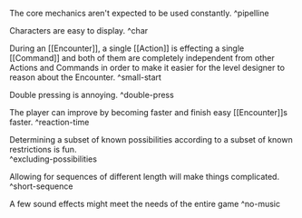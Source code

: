 The core mechanics aren't expected to be used constantly.
^pipelline

Characters are easy to display.
^char

During an [[Encounter]], a single [[Action]] is effecting a single [[Command]] and both of them are completely independent from other Actions and Commands in order to make it easier for the level designer to reason about the Encounter.
^small-start

Double pressing is annoying.
^double-press

The player can improve by becoming faster and finish easy [[Encounter]]s faster.
^reaction-time

Determining a subset of known possibilities according to a subset of known restrictions is fun.  
^excluding-possibilities

Allowing for sequences of different length will make things complicated.
^short-sequence

A few sound effects might meet the needs of the entire game
^no-music
